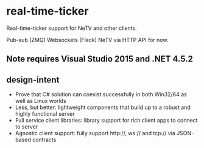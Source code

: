 # real-time-ticker
Real-time-ticker support for NeTV and other clients.

Pub-sub (ZMQ)
Websockets (Fleck)
NeTV via HTTP API for now.

## Note requires Visual Studio 2015 and .NET 4.5.2

## design-intent
- Prove that C# solution can coexist successfully in both Win32/64 as well as Linux worlds
- Less, but better: lightweight components that build up to a robust and highly functional server
- Full service client libraries: library support for rich client apps to connect to server
- Agnostic client support: fully support http://, ws:// and tcp:// via JSON-based contracts

